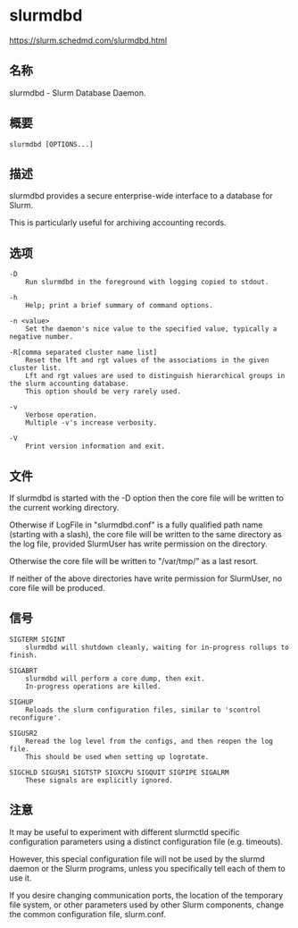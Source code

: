 # slurmdbd

https://slurm.schedmd.com/slurmdbd.html

## 名称

slurmdbd - Slurm Database Daemon.

## 概要

```shell
slurmdbd [OPTIONS...]
```

## 描述

slurmdbd provides a secure enterprise-wide interface to a database for Slurm.

This is particularly useful for archiving accounting records.

## 选项

```shell
-D
    Run slurmdbd in the foreground with logging copied to stdout.

-h
    Help; print a brief summary of command options.

-n <value>
    Set the daemon's nice value to the specified value, typically a negative number.

-R[comma separated cluster name list]
    Reset the lft and rgt values of the associations in the given cluster list.
    Lft and rgt values are used to distinguish hierarchical groups in the slurm accounting database.
    This option should be very rarely used.

-v
    Verbose operation.
    Multiple -v's increase verbosity.

-V
    Print version information and exit.
```

## 文件

If slurmdbd is started with the -D option then the core file will be written to the current working directory.

Otherwise if LogFile in "slurmdbd.conf" is a fully qualified path name (starting with a slash), the core file will be written to the same directory as the log file, provided SlurmUser has write permission on the directory.

Otherwise the core file will be written to "/var/tmp/" as a last resort.

If neither of the above directories have write permission for SlurmUser, no core file will be produced.

## 信号

```shell
SIGTERM SIGINT
    slurmdbd will shutdown cleanly, waiting for in-progress rollups to finish.

SIGABRT
    slurmdbd will perform a core dump, then exit.
    In-progress operations are killed.

SIGHUP
    Reloads the slurm configuration files, similar to 'scontrol reconfigure'.

SIGUSR2
    Reread the log level from the configs, and then reopen the log file.
    This should be used when setting up logrotate.

SIGCHLD SIGUSR1 SIGTSTP SIGXCPU SIGQUIT SIGPIPE SIGALRM
    These signals are explicitly ignored.
```

## 注意

It may be useful to experiment with different slurmctld specific configuration parameters using a distinct configuration file (e.g. timeouts).

However, this special configuration file will not be used by the slurmd daemon or the Slurm programs, unless you specifically tell each of them to use it.

If you desire changing communication ports, the location of the temporary file system, or other parameters used by other Slurm components, change the common configuration file, slurm.conf.




